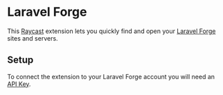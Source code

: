 # Laravel Forge 
This [Raycast](https://raycast.com) extension lets you quickly find and open your [Laravel Forge](https://forge.laravel.com) sites and servers.

## Setup
To connect the extension to your Laravel Forge account you will need an [API Key](https://forge.laravel.com/user-profile/api).
